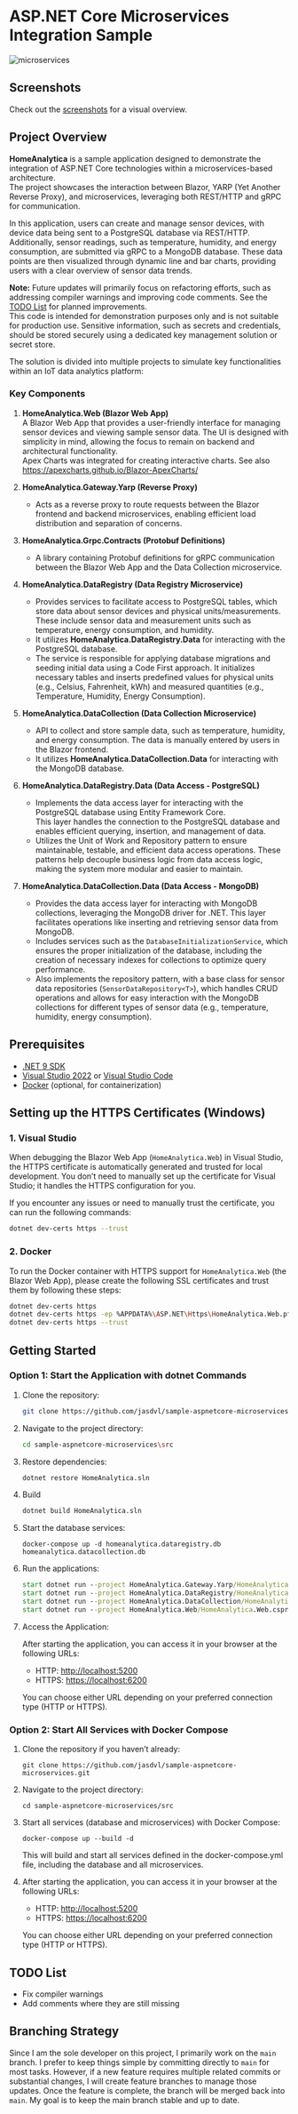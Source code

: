 
# ASP.NET Core Microservices Integration Sample

![microservices](./assets/architecture-overview.png)

## Screenshots

Check out the [screenshots](./screenshots.md) for a visual overview.

## Project Overview

**HomeAnalytica** is a sample application designed to demonstrate the integration of ASP.NET Core technologies within a microservices-based architecture.  
The project showcases the interaction between Blazor, YARP (Yet Another Reverse Proxy), and microservices, leveraging both REST/HTTP and gRPC for communication.

In this application, users can create and manage sensor devices, with device data being sent to a PostgreSQL database via REST/HTTP.  
Additionally, sensor readings, such as temperature, humidity, and energy consumption, are submitted via gRPC to a MongoDB database.
These data points are then visualized through dynamic line and bar charts, providing users with a clear overview of sensor data trends.

**Note:**
Future updates will primarily focus on refactoring efforts, such as addressing compiler warnings and improving code comments. See the [TODO List](#todo-list) for planned improvements.  
This code is intended for demonstration purposes only and is not suitable for production use. Sensitive information, such as secrets and credentials, should be stored securely using a dedicated key management solution or secret store.

The solution is divided into multiple projects to simulate key functionalities within an IoT data analytics platform:

### Key Components

1. **HomeAnalytica.Web (Blazor Web App)**  
    A Blazor Web App that provides a user-friendly interface for managing sensor devices and viewing sample sensor data. The UI is designed with simplicity in mind, allowing the focus to remain on backend and architectural functionality.  
    Apex Charts was integrated for creating interactive charts. See also https://apexcharts.github.io/Blazor-ApexCharts/

2. **HomeAnalytica.Gateway.Yarp (Reverse Proxy)**
   - Acts as a reverse proxy to route requests between the Blazor frontend and backend microservices, enabling efficient load distribution and separation of concerns.

3. **HomeAnalytica.Grpc.Contracts (Protobuf Definitions)**
   - A library containing Protobuf definitions for gRPC communication between the Blazor Web App and the Data Collection microservice.

4. **HomeAnalytica.DataRegistry (Data Registry Microservice)**
   - Provides services to facilitate access to PostgreSQL tables, which store data about sensor devices and physical units/measurements. These include sensor data and measurement units such as temperature, energy consumption, and humidity.
   - It utilizes **HomeAnalytica.DataRegistry.Data** for interacting with the PostgreSQL database.
   - The service is responsible for applying database migrations and seeding initial data using a Code First approach. It initializes necessary tables and inserts predefined values for physical units (e.g., Celsius, Fahrenheit, kWh) and measured quantities (e.g., Temperature, Humidity, Energy Consumption).

5. **HomeAnalytica.DataCollection (Data Collection Microservice)**
   - API to collect and store sample data, such as temperature, humidity, and energy consumption. The data is manually entered by users in the Blazor frontend.  
   - It utilizes **HomeAnalytica.DataCollection.Data** for interacting with the MongoDB database.

6. **HomeAnalytica.DataRegistry.Data (Data Access - PostgreSQL)**
   - Implements the data access layer for interacting with the PostgreSQL database using Entity Framework Core.  
   This layer handles the connection to the PostgreSQL database and enables efficient querying, insertion, and management of data.
   - Utilizes the Unit of Work and Repository pattern to ensure maintainable, testable, and efficient data access operations. These patterns help decouple business logic from data access logic, making the system more modular and easier to maintain.

1. **HomeAnalytica.DataCollection.Data (Data Access - MongoDB)**
   - Provides the data access layer for interacting with MongoDB collections, leveraging the MongoDB driver for .NET. This layer facilitates operations like inserting and retrieving sensor data from MongoDB.
   - Includes services such as the `DatabaseInitializationService`, which ensures the proper initialization of the database, including the creation of necessary indexes for collections to optimize query performance.
   - Also implements the repository pattern, with a base class for sensor data repositories (`SensorDataRepository<T>`), which handles CRUD operations and allows for easy interaction with the MongoDB collections for different types of sensor data (e.g., temperature, humidity, energy consumption).

## Prerequisites

- [.NET 9 SDK](https://dotnet.microsoft.com/download/dotnet/9.0)
- [Visual Studio 2022](https://visualstudio.microsoft.com/vs/) or [Visual Studio Code](https://code.visualstudio.com/)
- [Docker](https://www.docker.com/) (optional, for containerization)

## Setting up the HTTPS Certificates (Windows)

### 1. Visual Studio

When debugging the Blazor Web App (`HomeAnalytica.Web`) in Visual Studio, the HTTPS certificate is automatically generated and trusted for local development. You don’t need to manually set up the certificate for Visual Studio; it handles the HTTPS configuration for you.

If you encounter any issues or need to manually trust the certificate, you can run the following commands:

```bash
dotnet dev-certs https --trust
```

### 2. Docker

To run the Docker container with HTTPS support for `HomeAnalytica.Web` (the Blazor Web App), please create the following SSL certificates and trust them by following these steps:

```bash
dotnet dev-certs https
dotnet dev-certs https -ep %APPDATA%\ASP.NET\Https\HomeAnalytica.Web.pfx -p 8517c5bc-614d-49b7-8990-ff40578db4a5
dotnet dev-certs https --trust
```

## Getting Started

### Option 1: Start the Application with dotnet Commands

1. Clone the repository:

    ```bash
    git clone https://github.com/jasdvl/sample-aspnetcore-microservices.git
    ```

2. Navigate to the project directory:

    ```bash
    cd sample-aspnetcore-microservices\src
    ```

3. Restore dependencies:

    ```bash
    dotnet restore HomeAnalytica.sln
    ```

4. Build

    ```bash
    dotnet build HomeAnalytica.sln
    ```

5. Start the database services:

    ```
    docker-compose up -d homeanalytica.dataregistry.db homeanalytica.datacollection.db
    ```

6. Run the applications:

    ```bat
    start dotnet run --project HomeAnalytica.Gateway.Yarp/HomeAnalytica.Gateway.Yarp.csproj
    start dotnet run --project HomeAnalytica.DataRegistry/HomeAnalytica.DataRegistry.csproj
    start dotnet run --project HomeAnalytica.DataCollection/HomeAnalytica.DataCollection.csproj
    start dotnet run --project HomeAnalytica.Web/HomeAnalytica.Web.csproj
    ```

7. Access the Application:

   After starting the application, you can access it in your browser at the following URLs:

   - HTTP: [http://localhost:5200](http://localhost:5200)
   - HTTPS: [https://localhost:6200](https://localhost:6200)

   You can choose either URL depending on your preferred connection type (HTTP or HTTPS).

### Option 2: Start All Services with Docker Compose

1. Clone the repository if you haven’t already:

    ```
    git clone https://github.com/jasdvl/sample-aspnetcore-microservices.git
    ```

2. Navigate to the project directory:

    ```
    cd sample-aspnetcore-microservices/src
    ```

3. Start all services (database and microservices) with Docker Compose:

    ```
    docker-compose up --build -d
    ```

    This will build and start all services defined in the docker-compose.yml file, including the database and all microservices.

4. After starting the application, you can access it in your browser at the following URLs:

   - HTTP: [http://localhost:5200](http://localhost:5200)
   - HTTPS: [https://localhost:6200](https://localhost:6200)

    You can choose either URL depending on your preferred connection type (HTTP or HTTPS).

## TODO List

- Fix compiler warnings
- Add comments where they are still missing

## Branching Strategy

Since I am the sole developer on this project, I primarily work on the `main` branch. I prefer to keep things simple by committing directly to `main` for most tasks. However, if a new feature requires multiple related commits or substantial changes, I will create feature branches to manage those updates. Once the feature is complete, the branch will be merged back into `main`. My goal is to keep the main branch stable and up to date.
